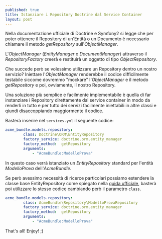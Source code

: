 ```yaml
---
published: true
title: Istanziare i Repository Doctrine dal Service Container
layout: post
---
```


Nella documentazione ufficiale di Doctrine e Symfony2 si legge che per poter ottenere il Repository di un'Entità o un Documento è necessario chiamare il metodo _getRepository_ sull'_ObjectManager_.

L'_ObjectManager_ (_EntityManager_ o _DocumentManager_) attraverso il _RepositoryFactory_ creerà e restituirà un oggetto di tipo _ObjectRepository_.

Che succede però se volessimo utilizzare un Repository dentro un nostro servizio? Iniettare l'_ObjectManager_ renderebbe il codice difficilmente testabile siccome dovremmo "mockare" l'_ObjectManager_ e il metodo _getRepository_ e poi, ovviamente, il nostro Repository.

Una soluzione più semplice e facilmente implementabile è quella di far instanziare i Repository direttamente dal service container in modo da renderli in tutto e per tutto dei servizi facilmente iniettabili in altre classi e qiundi disaccoppiando maggiormente il codice.

Basterà inserire nel `services.yml` il seguente codice:

```yml
acme_bundle.models.repository:
        class: Doctrine\ORM\EntityRepository
        factory_service: doctrine.orm.entity_manager
        factory_method:  getRepository
        arguments:
            - "AcmeBundle:ModelloProva"
```
In questo caso verrà istanziato un _EntityRepository_ standard per l'entità _ModelloProva_ dell'_AcmeBundle_.

Se però avessimo necessità di ricerce particolari possiamo estendere la classe base EntityRepository come spiegato nella [guida ufficiale](http://symfony.com/doc/current/book/doctrine.html#custom-repository-classes), basterà poi utilizzare lo stesso codice cambiando però il parametro `class`.

```yml
acme_bundle.models.repository:
        class: AcmeBundle\Repository\ModelloProvaRepository
        factory_service: doctrine.orm.entity_manager
        factory_method:  getRepository
        arguments:
            - "AcmeBundle:ModelloProva"
```
That's all! Enjoy! ;)
